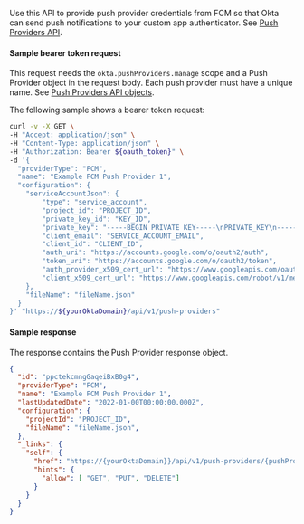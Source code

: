 Use this API to provide push provider credentials from FCM so that Okta can send push notifications to your custom app authenticator. See [Push Providers API](/docs/reference/api/push-providers/).

<ApiOperation method="post" url="/api/v1/push-providers" />

#### Sample bearer token request

This request needs the `okta.pushProviders.manage` scope and a Push Provider object in the request body. Each push provider must have a unique name. See [Push Providers API objects](/docs/reference/api/push-providers/#push-providers-api-objects).

The following sample shows a bearer token request:

```bash
curl -v -X GET \
-H "Accept: application/json" \
-H "Content-Type: application/json" \
-H "Authorization: Bearer ${oauth_token}" \
-d '{
  "providerType": "FCM",
  "name": "Example FCM Push Provider 1",
  "configuration": {
    "serviceAccountJson": {
        "type": "service_account",
        "project_id": "PROJECT_ID",
        "private_key_id": "KEY_ID",
        "private_key": "-----BEGIN PRIVATE KEY-----\nPRIVATE_KEY\n-----END PRIVATE KEY-----\n",
        "client_email": "SERVICE_ACCOUNT_EMAIL",
        "client_id": "CLIENT_ID",
        "auth_uri": "https://accounts.google.com/o/oauth2/auth",
        "token_uri": "https://accounts.google.com/o/oauth2/token",
        "auth_provider_x509_cert_url": "https://www.googleapis.com/oauth2/v1/certs",
        "client_x509_cert_url": "https://www.googleapis.com/robot/v1/metadata/x509/SERVICE_ACCOUNT_EMAIL"
    },
    "fileName": "fileName.json"
  }
}' "https://${yourOktaDomain}/api/v1/push-providers"
```

#### Sample response

The response contains the Push Provider response object.

```json
{
  "id": "ppctekcmngGaqeiBxB0g4",
  "providerType": "FCM",
  "name": "Example FCM Push Provider 1",
  "lastUpdatedDate": "2022-01-00T00:00:00.000Z",
  "configuration": {
    "projectId": "PROJECT_ID",
    "fileName": "fileName.json",
  },
  "_links": {
    "self": {
      "href": "https://{yourOktaDomain}}/api/v1/push-providers/{pushProviderId}",
      "hints": {
        "allow": [ "GET", "PUT", "DELETE"]
      }
    }
  }
}
```
